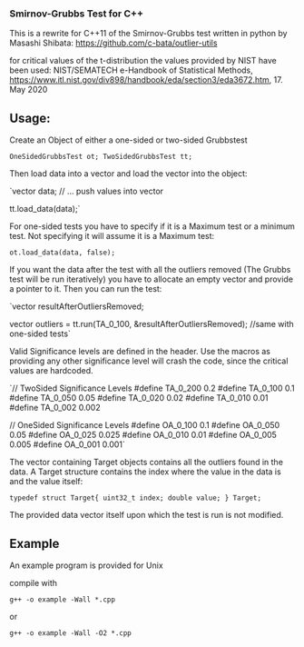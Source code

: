### Smirnov-Grubbs Test for C++

This is a rewrite for C++11 of the Smirnov-Grubbs test written in python by Masashi Shibata:
https://github.com/c-bata/outlier-utils

for critical values of the t-distribution the values provided by NIST have been used:
NIST/SEMATECH e-Handbook of Statistical Methods, https://www.itl.nist.gov/div898/handbook/eda/section3/eda3672.htm, 17. May 2020


## Usage:

Create an Object of either a one-sided or two-sided Grubbstest

`OneSidedGrubbsTest ot;
TwoSidedGrubbsTest tt;`

Then load data into a vector and load the vector into the object:

`vector<double> data;
// ... push values into vector

tt.load_data(data);`

For one-sided tests you have to specify if it is a Maximum test or a minimum test. Not specifying
it will assume it is a Maximum test:

`ot.load_data(data, false);`

If you want the data after the test with all the outliers removed (The Grubbs test will be run iteratively)
you have to allocate an empty vector and provide a pointer to it. Then you can run the test:

`vector<double> resultAfterOutliersRemoved;

vector<Target> outliers = tt.run(TA_0_100, &resultAfterOutliersRemoved);  //same with one-sided tests`

Valid Significance levels are defined in the header. Use the macros as providing any other significance level will crash the code, since the critical values are hardcoded.

`// TwoSided Significance Levels
#define TA_0_200 0.2
#define TA_0_100 0.1
#define TA_0_050 0.05
#define TA_0_020 0.02
#define TA_0_010 0.01
#define TA_0_002 0.002

// OneSided Significance Levels
#define OA_0_100 0.1
#define OA_0_050 0.05
#define OA_0_025 0.025
#define OA_0_010 0.01
#define OA_0_005 0.005
#define OA_0_001 0.001`

The vector containing Target objects contains all the outliers found in the data. A Target structure contains the index where the value in the data is and the value itself:

`typedef struct Target{
    uint32_t index;
    double value;
} Target;`

The provided data vector itself upon which the test is run is not modified.


## Example

An example program is provided for Unix

compile with

`g++ -o example -Wall *.cpp`

or 

`g++ -o example -Wall -O2 *.cpp`


